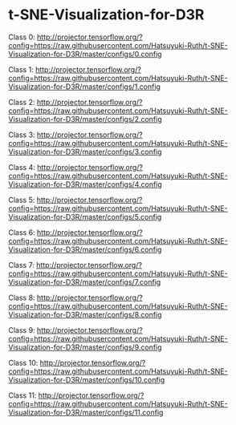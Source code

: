 # t-SNE-Visualization-for-D3R

Class 0:
http://projector.tensorflow.org/?config=https://raw.githubusercontent.com/Hatsuyuki-Ruth/t-SNE-Visualization-for-D3R/master/configs/0.config

Class 1:
http://projector.tensorflow.org/?config=https://raw.githubusercontent.com/Hatsuyuki-Ruth/t-SNE-Visualization-for-D3R/master/configs/1.config

Class 2:
http://projector.tensorflow.org/?config=https://raw.githubusercontent.com/Hatsuyuki-Ruth/t-SNE-Visualization-for-D3R/master/configs/2.config

Class 3:
http://projector.tensorflow.org/?config=https://raw.githubusercontent.com/Hatsuyuki-Ruth/t-SNE-Visualization-for-D3R/master/configs/3.config

Class 4:
http://projector.tensorflow.org/?config=https://raw.githubusercontent.com/Hatsuyuki-Ruth/t-SNE-Visualization-for-D3R/master/configs/4.config

Class 5:
http://projector.tensorflow.org/?config=https://raw.githubusercontent.com/Hatsuyuki-Ruth/t-SNE-Visualization-for-D3R/master/configs/5.config

Class 6:
http://projector.tensorflow.org/?config=https://raw.githubusercontent.com/Hatsuyuki-Ruth/t-SNE-Visualization-for-D3R/master/configs/6.config

Class 7:
http://projector.tensorflow.org/?config=https://raw.githubusercontent.com/Hatsuyuki-Ruth/t-SNE-Visualization-for-D3R/master/configs/7.config

Class 8:
http://projector.tensorflow.org/?config=https://raw.githubusercontent.com/Hatsuyuki-Ruth/t-SNE-Visualization-for-D3R/master/configs/8.config

Class 9:
http://projector.tensorflow.org/?config=https://raw.githubusercontent.com/Hatsuyuki-Ruth/t-SNE-Visualization-for-D3R/master/configs/9.config

Class 10:
http://projector.tensorflow.org/?config=https://raw.githubusercontent.com/Hatsuyuki-Ruth/t-SNE-Visualization-for-D3R/master/configs/10.config

Class 11:
http://projector.tensorflow.org/?config=https://raw.githubusercontent.com/Hatsuyuki-Ruth/t-SNE-Visualization-for-D3R/master/configs/11.config
